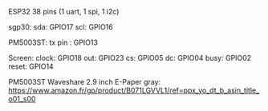 ESP32 38 pins (1 uart, 1 spi, 1 i2c)

sgp30:
sda: GPIO17
scl: GPIO16

PM5003ST:
tx pin : GPIO13

Screen:
clock: GPIO18
out: GPIO23
cs: GPIO05
dc: GPIO04
busy: GPIO02
reset: GPIO14





PM5003ST
Waveshare 2.9 inch E-Paper gray: https://www.amazon.fr/gp/product/B071LGVVL1/ref=ppx_yo_dt_b_asin_title_o01_s00
